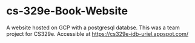 # cs-329e-Book-Website
A website hosted on GCP with a postgresql databse. This was a team project for CS329e.
Accessible at https://cs329e-idb-uriel.appspot.com/

